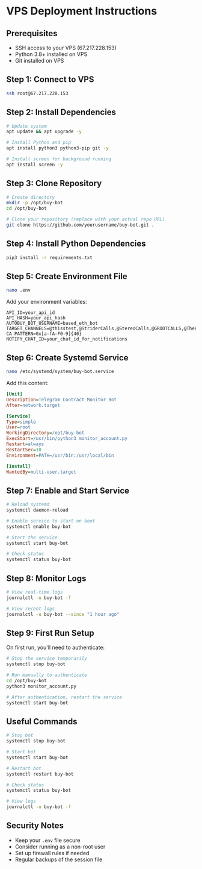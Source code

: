 # VPS Deployment Instructions

## Prerequisites
- SSH access to your VPS (67.217.228.153)
- Python 3.8+ installed on VPS
- Git installed on VPS

## Step 1: Connect to VPS
```bash
ssh root@67.217.228.153
```

## Step 2: Install Dependencies
```bash
# Update system
apt update && apt upgrade -y

# Install Python and pip
apt install python3 python3-pip git -y

# Install screen for background running
apt install screen -y
```

## Step 3: Clone Repository
```bash
# Create directory
mkdir -p /opt/buy-bot
cd /opt/buy-bot

# Clone your repository (replace with your actual repo URL)
git clone https://github.com/yourusername/buy-bot.git .
```

## Step 4: Install Python Dependencies
```bash
pip3 install -r requirements.txt
```

## Step 5: Create Environment File
```bash
nano .env
```

Add your environment variables:
```
API_ID=your_api_id
API_HASH=your_api_hash
AUTOBUY_BOT_USERNAME=based_eth_bot
TARGET_CHANNELS=@thisstest,@StriderCalls,@StereoCalls,@GRODTCALLS,@TheEntryClub,@YoungBoyGems
CA_PATTERN=0x[a-fA-F0-9]{40}
NOTIFY_CHAT_ID=your_chat_id_for_notifications
```

## Step 6: Create Systemd Service
```bash
nano /etc/systemd/system/buy-bot.service
```

Add this content:
```ini
[Unit]
Description=Telegram Contract Monitor Bot
After=network.target

[Service]
Type=simple
User=root
WorkingDirectory=/opt/buy-bot
ExecStart=/usr/bin/python3 monitor_account.py
Restart=always
RestartSec=10
Environment=PATH=/usr/bin:/usr/local/bin

[Install]
WantedBy=multi-user.target
```

## Step 7: Enable and Start Service
```bash
# Reload systemd
systemctl daemon-reload

# Enable service to start on boot
systemctl enable buy-bot

# Start the service
systemctl start buy-bot

# Check status
systemctl status buy-bot
```

## Step 8: Monitor Logs
```bash
# View real-time logs
journalctl -u buy-bot -f

# View recent logs
journalctl -u buy-bot --since "1 hour ago"
```

## Step 9: First Run Setup
On first run, you'll need to authenticate:
```bash
# Stop the service temporarily
systemctl stop buy-bot

# Run manually to authenticate
cd /opt/buy-bot
python3 monitor_account.py

# After authentication, restart the service
systemctl start buy-bot
```

## Useful Commands
```bash
# Stop bot
systemctl stop buy-bot

# Start bot
systemctl start buy-bot

# Restart bot
systemctl restart buy-bot

# Check status
systemctl status buy-bot

# View logs
journalctl -u buy-bot -f
```

## Security Notes
- Keep your `.env` file secure
- Consider running as a non-root user
- Set up firewall rules if needed
- Regular backups of the session file 